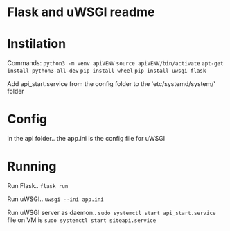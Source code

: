 # Flask and uWSGI readme

# Instilation
Commands:
`python3 -m venv apiVENV`
`source apiVENV/bin/activate`
`apt-get install python3-all-dev`
`pip install wheel`
`pip install uwsgi flask`

Add api_start.service from the config folder to the 'etc/systemd/system/' folder

# Config
in the api folder..
the app.ini is the config file for uWSGI

# Running

Run Flask..
`flask run`

Run uWSGI..
`uwsgi --ini app.ini`

Run uWSGI server as daemon..
`sudo systemctl start api_start.service`
file on VM is `sudo systemctl start siteapi.service`